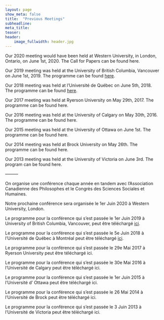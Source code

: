 ```yaml
---
layout: page
show_meta: false
title:  "Previous Meetings"
subheadline:
meta_title:
teaser:
header:
    image_fullwidth: header.jpg
---
```

Our 2020 meeting would have been held at Western University, in London, Ontario, on June 1st, 2020. The Call for Papers can be found here.

Our 2019 meeting was held at the University of British Columbia, Vancouver on June 1st, 2019. The programme can be found [here][1].

Our 2018 meeting was held at l’Université de Québec on June 5th, 2018. The programme can be found [here][2].

Our 2017 meeting was held at Ryerson University on May 29th, 2017. The programme can be found here.

Our 2016 meeting was held at the University of Calgary on May 30th, 2016. The programme can be found here.

Our 2015 meeting was held at the University of Ottawa on June 1st.  The programme can be found here.

Our 2014 meeting was held at Brock University on May 26th.  The programme can be found here.

Our 2013 meeting was held at the University of Victoria on June 3rd.  The program can be found here.

———

On organise une conférence chaque année en tandem avec l’Association Canadienne des Philosophes et le Congrès des Sciences Sociales et Humaines.

Notre prochaine conférence sera organisée le 1er Juin 2020 à Western University, London.

Le programme pour la conférence qui s’est passée le 1er Juin 2019 à University of British Columbia, Vancouver,  peut être téléchargé [ici][1].

Le programme pour la conférence qui s’est passée le 5e Juin 2018 à l’Université de Québec à Montréal peut être téléchargé [ici][2].

Le programme pour la conférence qui s’est passée le 29e Mai 2017 à Ryerson University peut être téléchargé ici.

Le programme pour la conférence qui s’est passée le 30e Mai 2016 à l’Université de Calgary peut être téléchargé ici.

Le programme pour la conférence qui s’est passée le 1er Juin 2015 à l’Université d’ Ottawa peut être téléchargé ici.

Le programme pour la conférence qui s’est passée le 26 Mai 2014 à l’Université de Brock  peut être téléchargé ici.

Le programme pour la conférence qui s’est passée le 3 Juin 2013  à l’Université de Victoria peut être téléchargé ici.

[1]: https://github.com/CSCP-SCPC/cscp-scpc.github.io/files/6279485/CSCP2019programme.pdf
[2]: https://github.com/CSCP-SCPC/cscp-scpc.github.io/files/6279568/CSCP2018programme.pdf
